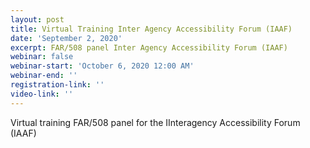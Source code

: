```yaml
---
layout: post
title: Virtual Training Inter Agency Accessibility Forum (IAAF)
date: 'September 2, 2020'
excerpt: FAR/508 panel Inter Agency Accessibility Forum (IAAF)
webinar: false
webinar-start: 'October 6, 2020 12:00 AM'
webinar-end: ''
registration-link: ''
video-link: ''
---
```

Virtual training FAR/508 panel for the IInteragency Accessibility Forum (IAAF)
